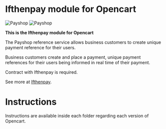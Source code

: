 Ifthenpay module for Opencart
==============
![Payshop](https://ifthenpay.com/img/payshop.png) ![Payshop](https://ifthenpay.com/img/ctt.png)


**This is the Ifthenpay module for Opencart**

The Payshop reference service allows business customers to create unique payment reference for their users.

Business customers create and place a payment, unique payment references for their users being informed in real time of their payment.

Contract with Ifthenpay is required.

See more at [Ifthenpay](https://ifthenpay.com). 

# Instructions

Instructions are available inside each folder regarding each version of Opencart.
